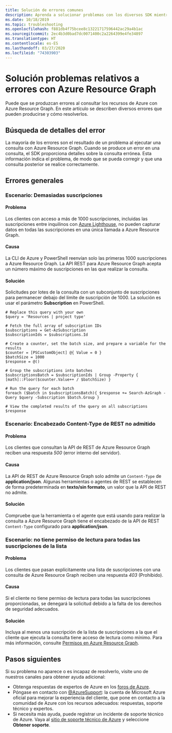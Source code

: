```yaml
---
title: Solución de errores comunes
description: Aprenda a solucionar problemas con los diversos SDK mientras consulta recursos de Azure con Azure Resource Graph.
ms.date: 10/18/2019
ms.topic: troubleshooting
ms.openlocfilehash: f881db4f75bcee8c13221717596442ac29a4b1ac
ms.sourcegitcommit: 2ec4b3d0bad7dc0071400c2a2264399e4fe34897
ms.translationtype: HT
ms.contentlocale: es-ES
ms.lasthandoff: 03/27/2020
ms.locfileid: "74303903"
---
```

# <a name="troubleshoot-errors-using-azure-resource-graph"></a>Solución problemas relativos a errores con Azure Resource Graph

Puede que se produzcan errores al consultar los recursos de Azure con Azure Resource Graph. En este artículo se describen diversos errores que pueden producirse y cómo resolverlos.

## <a name="finding-error-details"></a>Búsqueda de detalles del error

La mayoría de los errores son el resultado de un problema al ejecutar una consulta con Azure Resource Graph. Cuando se produce un error en una consulta, el SDK proporciona detalles sobre la consulta errónea. Esta información indica el problema, de modo que se pueda corregir y que una consulta posterior se realice correctamente.

## <a name="general-errors"></a>Errores generales

### <a name="scenario-too-many-subscriptions"></a><a name="toomanysubscription"></a>Escenario: Demasiadas suscripciones

#### <a name="issue"></a>Problema

Los clientes con acceso a más de 1000 suscripciones, incluidas las suscripciones entre inquilinos con [Azure Lighthouse](../../../lighthouse/overview.md), no pueden capturar datos en todas las suscripciones en una única llamada a Azure Resource Graph.

#### <a name="cause"></a>Causa

La CLI de Azure y PowerShell reenvían solo las primeras 1000 suscripciones a Azure Resource Graph. La API REST para Azure Resource Graph acepta un número máximo de suscripciones en las que realizar la consulta.

#### <a name="resolution"></a>Solución

Solicitudes por lotes de la consulta con un subconjunto de suscripciones para permanecer debajo del límite de suscripción de 1000. La solución es usar el parámetro **Subscription** en PowerShell.

```azurepowershell-interactive
# Replace this query with your own
$query = 'Resources | project type'

# Fetch the full array of subscription IDs
$subscriptions = Get-AzSubscription
$subscriptionIds = $subscriptions.Id

# Create a counter, set the batch size, and prepare a variable for the results
$counter = [PSCustomObject] @{ Value = 0 }
$batchSize = 1000
$response = @()

# Group the subscriptions into batches
$subscriptionsBatch = $subscriptionIds | Group -Property { [math]::Floor($counter.Value++ / $batchSize) }

# Run the query for each batch
foreach ($batch in $subscriptionsBatch){ $response += Search-AzGraph -Query $query -Subscription $batch.Group }

# View the completed results of the query on all subscriptions
$response
```

### <a name="scenario-unsupported-content-type-rest-header"></a><a name="rest-contenttype"></a>Escenario: Encabezado Content-Type de REST no admitido

#### <a name="issue"></a>Problema

Los clientes que consultan la API de REST de Azure Resource Graph reciben una respuesta _500_ (error interno del servidor).

#### <a name="cause"></a>Causa

La API de REST de Azure Resource Graph solo admite un `Content-Type` de **application/json**. Algunas herramientas o agentes de REST se establecen de forma predeterminada en **texto/sin formato**, un valor que la API de REST no admite.

#### <a name="resolution"></a>Solución

Compruebe que la herramienta o el agente que está usando para realizar la consulta a Azure Resource Graph tiene el encabezado de la API de REST `Content-Type` configurado para **application/json**.

### <a name="scenario-no-read-permission-to-all-subscriptions-in-list"></a><a name="rest-403"></a>Escenario: no tiene permiso de lectura para todas las suscripciones de la lista

#### <a name="issue"></a>Problema

Los clientes que pasan explícitamente una lista de suscripciones con una consulta de Azure Resource Graph reciben una respuesta _403_ (Prohibido).

#### <a name="cause"></a>Causa

Si el cliente no tiene permiso de lectura para todas las suscripciones proporcionadas, se denegará la solicitud debido a la falta de los derechos de seguridad adecuados.

#### <a name="resolution"></a>Solución

Incluya al menos una suscripción de la lista de suscripciones a la que el cliente que ejecuta la consulta tiene acceso de lectura como mínimo. Para más información, consulte [Permisos en Azure Resource Graph](../overview.md#permissions-in-azure-resource-graph).

## <a name="next-steps"></a>Pasos siguientes

Si su problema no aparece o es incapaz de resolverlo, visite uno de nuestros canales para obtener ayuda adicional:

- Obtenga respuestas de expertos de Azure en los [foros de Azure](https://azure.microsoft.com/support/forums/).
- Póngase en contacto con [@AzureSupport](https://twitter.com/azuresupport): la cuenta de Microsoft Azure oficial para mejorar la experiencia del cliente, que pone en contacto a la comunidad de Azure con los recursos adecuados: respuestas, soporte técnico y expertos.
- Si necesita más ayuda, puede registrar un incidente de soporte técnico de Azure. Vaya al [sitio de soporte técnico de Azure](https://azure.microsoft.com/support/options/) y seleccione **Obtener soporte**.